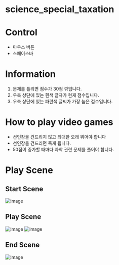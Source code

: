 # science_special_taxation

# Control
- 마우스 버튼
- 스패이스바

# Information
1. 문제를 틀리면 점수가 30점 깎입니다.
2. 우측 상단에 있는 흰색 글자가 현재 점수입니다.
3. 우측 상단에 있는 파란색 글씨가 가장 높은 점수입니다.
   
# How to play video games
- 선인장을 건드리지 않고 최대한 오래 뛰어야 합니다
- 선인장을 건드리면 죽게 됩니다.
- 50점이 증가할 때마다 과학 관련 문제를 풀어야 합니다.
   
# Play Scene
  ## Start Scene
  ![image](https://github.com/dbsrjs/science_special_taxation/assets/124150775/f4dafccb-b724-4ad7-8709-dd2aed08eaa2)

  ## Play Scene
  ![image](https://github.com/dbsrjs/science_special_taxation/assets/124150775/2caa9bde-e1b2-42b8-acf7-112b71a53d06)
  ![image](https://github.com/dbsrjs/science_special_taxation/assets/124150775/52ea2323-ae53-4112-a3c5-3d5c639ffcae)

  ## End Scene
  ![image](https://github.com/dbsrjs/science_special_taxation/assets/124150775/73a2a60c-0390-4893-a97e-80243c1ed515)
